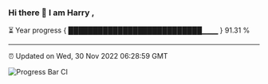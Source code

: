 ### Hi there 👋 I am Harry , 

⏳ Year progress { ███████████████████████████▁▁▁ } 91.31 %

---

⏰ Updated on Wed, 30 Nov 2022 06:28:59 GMT

![Progress Bar CI](https://github.com/duykhang68/duykhang68/workflows/Progress%20Bar%20CI/badge.svg)
